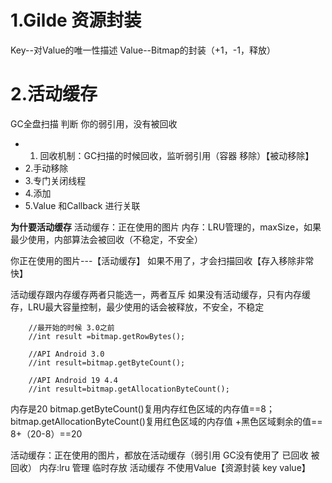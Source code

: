 # 1.Gilde 资源封装
Key--对Value的唯一性描述
Value--Bitmap的封装（+1，-1，释放）

# 2.活动缓存

GC全盘扫描 判断 你的弱引用，没有被回收
- 1. 回收机制：GC扫描的时候回收，监听弱引用（容器 移除）【被动移除】
- 2.手动移除
- 3.专门关闭线程
- 4.添加
- 5.Value 和Callback 进行关联

**为什要活动缓存**
活动缓存：正在使用的图片
内存：LRU管理的，maxSize，如果最少使用，内部算法会被回收（不稳定，不安全）

你正在使用的图片---【活动缓存】 如果不用了，才会扫描回收【存入移除非常快】

活动缓存跟内存缓存两者只能选一，两者互斥
如果没有活动缓存，只有内存缓存，LRU最大容量控制，最少使用的话会被释放，不安全，不稳定

        //最开始的时候 3.0之前
        //int result =bitmap.getRowBytes();
        
        //API Android 3.0
        //int result=bitmap.getByteCount();
        
        //API Android 19 4.4
        //int result=bitmap.getAllocationByteCount();
 内存是20
 bitmap.getByteCount()复用内存红色区域的内存值==8；
 bitmap.getAllocationByteCount()复用红色区域的内存值 +黑色区域剩余的值== 8+（20-8）==20
 
 
 活动缓存：正在使用的图片，都放在活动缓存（弱引用 GC没有使用了 已回收 被回收）
 内存:lru 管理 临时存放 活动缓存 不使用Value【资源封装 key value】
        